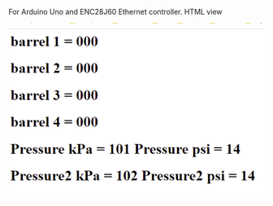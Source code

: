 For Arduino Uno and ENC28J60 Ethernet controller.
HTML view

![alt text](Screenshot_6.png "HTML view")
